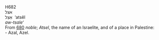 <body>
  <p>H682<br>  אצל  <br> אַצֵל  ‎  ‘atsêl  <br><i>aw-tsale‘ </i><br>From <a href="h0680.htm">680</a>  <i>noble</i>; <i>Atsel</i>, the name of an Israelite, and of a place in Palestine: - Azal, Azel.<br></p>
 </body>